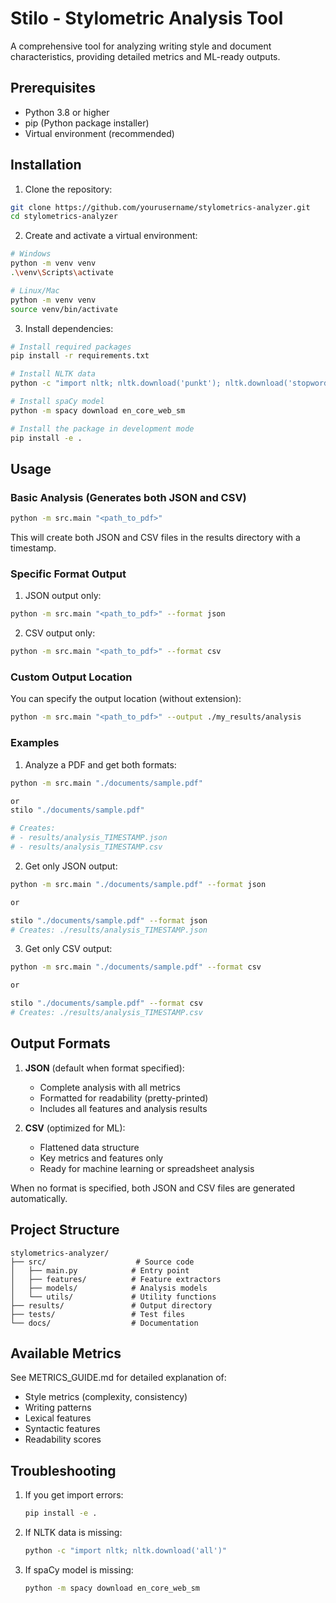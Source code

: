 # Stilo - Stylometric Analysis Tool

A comprehensive tool for analyzing writing style and document characteristics, providing detailed metrics and ML-ready outputs.

## Prerequisites

- Python 3.8 or higher
- pip (Python package installer)
- Virtual environment (recommended)

## Installation

1. Clone the repository:
```bash
git clone https://github.com/yourusername/stylometrics-analyzer.git
cd stylometrics-analyzer
```

2. Create and activate a virtual environment:
```bash
# Windows
python -m venv venv
.\venv\Scripts\activate

# Linux/Mac
python -m venv venv
source venv/bin/activate
```

3. Install dependencies:
```bash
# Install required packages
pip install -r requirements.txt

# Install NLTK data
python -c "import nltk; nltk.download('punkt'); nltk.download('stopwords'); nltk.download('averaged_perceptron_tagger')"

# Install spaCy model
python -m spacy download en_core_web_sm

# Install the package in development mode
pip install -e .
```

## Usage

### Basic Analysis (Generates both JSON and CSV)
```bash
python -m src.main "<path_to_pdf>"
```
This will create both JSON and CSV files in the results directory with a timestamp.

### Specific Format Output

1. JSON output only:
```bash
python -m src.main "<path_to_pdf>" --format json
```

2. CSV output only:
```bash
python -m src.main "<path_to_pdf>" --format csv
```

### Custom Output Location

You can specify the output location (without extension):
```bash
python -m src.main "<path_to_pdf>" --output ./my_results/analysis
```

### Examples

1. Analyze a PDF and get both formats:
```bash
python -m src.main "./documents/sample.pdf"

or
stilo "./documents/sample.pdf"

# Creates: 
# - results/analysis_TIMESTAMP.json
# - results/analysis_TIMESTAMP.csv
```

2. Get only JSON output:
```bash
python -m src.main "./documents/sample.pdf" --format json

or

stilo "./documents/sample.pdf" --format json
# Creates: ./results/analysis_TIMESTAMP.json
```

3. Get only CSV output:
```bash
python -m src.main "./documents/sample.pdf" --format csv

or

stilo "./documents/sample.pdf" --format csv
# Creates: ./results/analysis_TIMESTAMP.csv
```

## Output Formats

1. **JSON** (default when format specified):
   - Complete analysis with all metrics
   - Formatted for readability (pretty-printed)
   - Includes all features and analysis results

2. **CSV** (optimized for ML):
   - Flattened data structure
   - Key metrics and features only
   - Ready for machine learning or spreadsheet analysis

When no format is specified, both JSON and CSV files are generated automatically.

## Project Structure

```
stylometrics-analyzer/
├── src/                    # Source code
│   ├── main.py            # Entry point
│   ├── features/          # Feature extractors
│   ├── models/            # Analysis models
│   └── utils/             # Utility functions
├── results/               # Output directory
├── tests/                 # Test files
└── docs/                  # Documentation
```

## Available Metrics

See METRICS_GUIDE.md for detailed explanation of:
- Style metrics (complexity, consistency)
- Writing patterns
- Lexical features
- Syntactic features
- Readability scores

## Troubleshooting

1. If you get import errors:
   ```bash
   pip install -e .
   ```

2. If NLTK data is missing:
   ```bash
   python -c "import nltk; nltk.download('all')"
   ```

3. If spaCy model is missing:
   ```bash
   python -m spacy download en_core_web_sm
   ```


